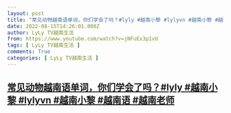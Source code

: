 ```yaml
---
layout: post
title: "常见动物越南语单词，你们学会了吗？#lyly #越南小黎 #lylyvn #越南小黎 #越南语 #越南老师"
date: 2022-08-15T14:26:01.000Z
author: LyLy TV越南生活
from: https://www.youtube.com/watch?v=jNFuEx3p1vU
tags: [ LyLy TV越南生活 ]
comments: True
categories: [ LyLy TV越南生活 ]
---
```

<!--1660573561000-->
[常见动物越南语单词，你们学会了吗？#lyly #越南小黎 #lylyvn #越南小黎 #越南语 #越南老师](https://www.youtube.com/watch?v=jNFuEx3p1vU)
------

<div>

</div>
